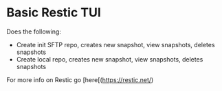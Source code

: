 # Basic Restic TUI

Does the following:
- Create init SFTP repo, creates new snapshot, view snapshots, deletes snapshots
- Create local repo, creates new snapshot, view snapshots, deletes snapshots

For more info on Restic go [here[(https://restic.net/)
